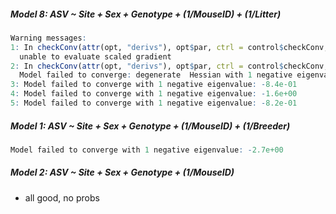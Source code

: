 ##### Model 8: ASV ~ Site + Sex + Genotype + (1/MouseID) + (1/Litter)
```R
Warning messages:
1: In checkConv(attr(opt, "derivs"), opt$par, ctrl = control$checkConv,  :
  unable to evaluate scaled gradient
2: In checkConv(attr(opt, "derivs"), opt$par, ctrl = control$checkConv,  :
  Model failed to converge: degenerate  Hessian with 1 negative eigenvalues
3: Model failed to converge with 1 negative eigenvalue: -8.4e-01 
4: Model failed to converge with 1 negative eigenvalue: -1.6e+00 
5: Model failed to converge with 1 negative eigenvalue: -8.2e-01
```

##### Model 1: ASV ~ Site + Sex + Genotype + (1/MouseID) + (1/Breeder)
```R
Model failed to converge with 1 negative eigenvalue: -2.7e+00 
```

##### Model 2: ASV ~ Site + Sex + Genotype + (1/MouseID) 
- all good, no probs 